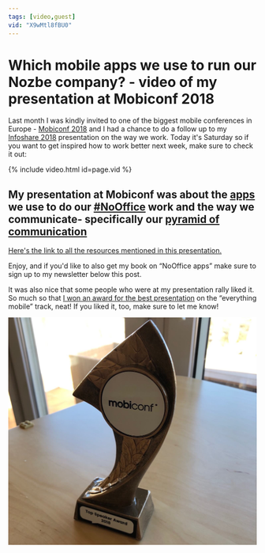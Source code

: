 ```yaml
---
tags: [video,guest]
vid: "X9wMtl8fBU0"
---
```


# Which mobile apps we use to run our Nozbe company? - video of my presentation at Mobiconf 2018

Last month I was kindly invited to one of the biggest mobile conferences in Europe - [Mobiconf 2018](https://2018.mobiconf.org/speakers/) and I had a chance to do a follow up to my [Infoshare 2018](/infoshare/) presentation on the way we work. Today it's Saturday so if you want to get inspired how to work better next week, make sure to check it out:

{% include video.html id=page.vid %}

<!--More-->

## My presentation at Mobiconf was about the [apps](https://sliwinski.com/apps) we use to do our [#NoOffice](/tag/nooffice) work and the way we communicate- specifically our [pyramid of communication](https://sliwinski.com/pyramid)

[Here's the link to all the resources mentioned in this presentation.](/mobiconf/)

Enjoy, and if you'd like to also get my book on “NoOffice apps” make sure to sign up to my newsletter below this post.

It was also nice that some people who were at my presentation rally liked it. So much so that [I won an award for the best presentation](https://twitter.com/MSliwinski/status/1060864448947216384) on the “everything mobile” track, neat! If you liked it, too, make sure to let me know!

![Which mobile apps we use to run our Nozbe company? - video of my presentation at Mobiconf 2018 2](/img/mobiconfvideo.jpg)

[n]: https://nozbe.com/
[p]: https://thepodcast.fm/